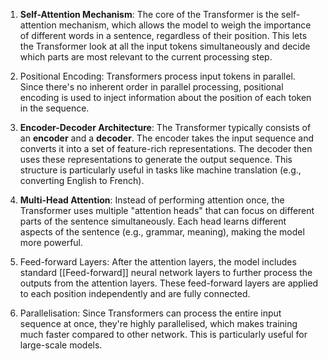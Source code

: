 
1. **Self-Attention Mechanism**: The core of the Transformer is the self-attention mechanism, which allows the model to weigh the importance of different words in a sentence, regardless of their position. This lets the Transformer look at all the input tokens simultaneously and decide which parts are most relevant to the current processing step.
    
2. Positional Encoding: Transformers process input tokens in parallel. Since there's no inherent order in parallel processing, positional encoding is used to inject information about the position of each token in the sequence.
    
3. **Encoder-Decoder Architecture**: The Transformer typically consists of an **encoder** and a **decoder**. The encoder takes the input sequence and converts it into a set of feature-rich representations. The decoder then uses these representations to generate the output sequence. This structure is particularly useful in tasks like machine translation (e.g., converting English to French).
    
4. **Multi-Head Attention**: Instead of performing attention once, the Transformer uses multiple "attention heads" that can focus on different parts of the sentence simultaneously. Each head learns different aspects of the sentence (e.g., grammar, meaning), making the model more powerful.
    
5. Feed-forward Layers: After the attention layers, the model includes standard [[Feed-forward]] neural network layers to further process the outputs from the attention layers. These feed-forward layers are applied to each position independently and are fully connected.
    
6. Parallelisation: Since Transformers can process the entire input sequence at once, they're highly parallelised, which makes training much faster compared to other network. This is particularly useful for large-scale models.
    